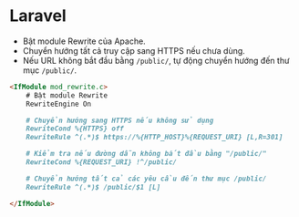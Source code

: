 # Laravel

- Bật module Rewrite của Apache.
- Chuyển hướng tất cả truy cập sang HTTPS nếu chưa dùng.
- Nếu URL không bắt đầu bằng `/public/`, tự động chuyển hướng đến thư mục `/public/`.

```md
<IfModule mod_rewrite.c>
    # Bật module Rewrite
    RewriteEngine On

    # Chuyển hướng sang HTTPS nếu không sử dụng
    RewriteCond %{HTTPS} off
    RewriteRule ^(.*)$ https://%{HTTP_HOST}%{REQUEST_URI} [L,R=301]

    # Kiểm tra nếu đường dẫn không bắt đầu bằng "/public/"
    RewriteCond %{REQUEST_URI} !^/public/

    # Chuyển hướng tất cả các yêu cầu đến thư mục /public/
    RewriteRule ^(.*)$ /public/$1 [L]

</IfModule>
```
